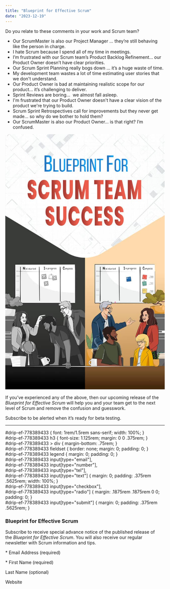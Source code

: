 ```yaml
---
title: "Blueprint for Effective Scrum"
date: "2023-12-19"
---
```


Do you relate to these comments in your work and Scrum team?

- Our ScrumMaster is also our Project Manager … they’re still behaving like the person in charge.
- I hate Scrum because I spend all of my time in meetings.
- I’m frustrated with our Scrum team’s Product Backlog Refinement… our Product Owner doesn’t have clear priorities.
- Our Scrum Sprint Planning really bogs down … it’s a huge waste of time.
- My development team wastes a lot of time estimating user stories that we don't understand.
- Our Product Owner is bad at maintaining realistic scope for our product… it’s challenging to deliver.
- Sprint Reviews are boring…  we almost fall asleep.
- I'm frustrated that our Product Owner doesn't have a clear vision of the product we're trying to build.
- Scrum Sprint Retrospectives call for improvements but they never get made… so why do we bother to hold them?
- Our ScrumMaster is also our Product Owner… is that right? I’m confused.

![Blueprint For Scrum Team Success  by Agile Pain Relief](images/BlueprintForScrumTeamSuccessBookCover-800x1280-1-640x1024.jpg)

If you’ve experienced any of the above, then our upcoming release of the _Blueprint for Effective Scrum_ will help you and your team get to the next level of Scrum and remove the confusion and guesswork.

Subscribe to be alerted when it’s ready for beta testing.

* * *

#drip-ef-778389433 { font: 1<span data-mce-type="bookmark" style="display: inline-block; width: 0px; overflow: hidden; line-height: 0;" class="mce\_SELRES\_start">﻿</span>rem/1.5rem sans-serif; width: 100%; }<br /> #drip-ef-778389433 h3 { font-size: 1.125rem; margin: 0 0 .375rem; }<br /> #drip-ef-778389433 > div { margin-bottom: .75rem; }<br /> #drip-ef-778389433 fieldset { border: none; margin: 0; padding: 0; }<br /> #drip-ef-778389433 legend { margin: 0; padding: 0; }<br /> #drip-ef-778389433 input\[type="email"\],<br /> #drip-ef-778389433 input\[type="number"\],<br /> #drip-ef-778389433 input\[type="tel"\],<br /> #drip-ef-778389433 input\[type="text"\] { margin: 0; padding: .375rem .5625rem; width: 100%; }<br /> #drip-ef-778389433 input\[type="checkbox"\],<br /> #drip-ef-778389433 input\[type="radio"\] { margin: .1875rem .1875rem 0 0; padding: 0; }<br /> #drip-ef-778389433 input\[type="submit"\] { margin: 0; padding: .375rem .5625rem; }<br />

### Blueprint for Effective Scrum

Subscribe to receive special advance notice of the published release of the _Blueprint for Effective Scrum_. You will also receive our regular newsletter with Scrum information and tips.

\* Email Address (required) 

\* First Name (required) 

Last Name (optional) 

Website
